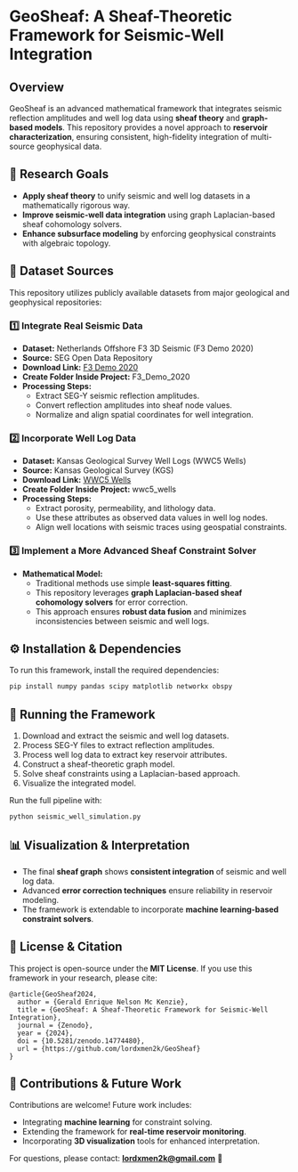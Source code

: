 # **GeoSheaf: A Sheaf-Theoretic Framework for Seismic-Well Integration**

## **Overview**
GeoSheaf is an advanced mathematical framework that integrates seismic reflection amplitudes and well log data using **sheaf theory** and **graph-based models**. This repository provides a novel approach to **reservoir characterization**, ensuring consistent, high-fidelity integration of multi-source geophysical data.

## **🔬 Research Goals**
- **Apply sheaf theory** to unify seismic and well log datasets in a mathematically rigorous way.
- **Improve seismic-well data integration** using graph Laplacian-based sheaf cohomology solvers.
- **Enhance subsurface modeling** by enforcing geophysical constraints with algebraic topology.

## **📂 Dataset Sources**
This repository utilizes publicly available datasets from major geological and geophysical repositories:

### **1️⃣ Integrate Real Seismic Data**
- **Dataset:** Netherlands Offshore F3 3D Seismic (F3 Demo 2020)
- **Source:** SEG Open Data Repository
- **Download Link:** [F3 Demo 2020](https://terranubis.com/datainfo/F3-Demo-2020)
- **Create Folder Inside Project:** F3_Demo_2020
- **Processing Steps:**
  - Extract SEG-Y seismic reflection amplitudes.
  - Convert reflection amplitudes into sheaf node values.
  - Normalize and align spatial coordinates for well integration.

### **2️⃣ Incorporate Well Log Data**
- **Dataset:** Kansas Geological Survey Well Logs (WWC5 Wells)
- **Source:** Kansas Geological Survey (KGS)
- **Download Link:** [WWC5 Wells](https://www.kgs.ku.edu/Magellan/WaterWell/index.html)
- **Create Folder Inside Project:** wwc5_wells
- **Processing Steps:**
  - Extract porosity, permeability, and lithology data.
  - Use these attributes as observed data values in well log nodes.
  - Align well locations with seismic traces using geospatial constraints.

### **3️⃣ Implement a More Advanced Sheaf Constraint Solver**
- **Mathematical Model:**
  - Traditional methods use simple **least-squares fitting**.
  - This repository leverages **graph Laplacian-based sheaf cohomology solvers** for error correction.
  - This approach ensures **robust data fusion** and minimizes inconsistencies between seismic and well logs.

## **⚙️ Installation & Dependencies**
To run this framework, install the required dependencies:

```bash
pip install numpy pandas scipy matplotlib networkx obspy
```

## **🚀 Running the Framework**
1. Download and extract the seismic and well log datasets.
2. Process SEG-Y files to extract reflection amplitudes.
3. Process well log data to extract key reservoir attributes.
4. Construct a sheaf-theoretic graph model.
5. Solve sheaf constraints using a Laplacian-based approach.
6. Visualize the integrated model.

Run the full pipeline with:
```bash
python seismic_well_simulation.py
```

## **📊 Visualization & Interpretation**
- The final **sheaf graph** shows **consistent integration** of seismic and well log data.
- Advanced **error correction techniques** ensure reliability in reservoir modeling.
- The framework is extendable to incorporate **machine learning-based constraint solvers**.

## **📜 License & Citation**
This project is open-source under the **MIT License**. If you use this framework in your research, please cite:

```
@article{GeoSheaf2024,
  author = {Gerald Enrique Nelson Mc Kenzie},
  title = {GeoSheaf: A Sheaf-Theoretic Framework for Seismic-Well Integration},
  journal = {Zenodo},
  year = {2024},
  doi = {10.5281/zenodo.14774480},
  url = {https://github.com/lordxmen2k/GeoSheaf}
}
```

## **🤝 Contributions & Future Work**
Contributions are welcome! Future work includes:
- Integrating **machine learning** for constraint solving.
- Extending the framework for **real-time reservoir monitoring**.
- Incorporating **3D visualization** tools for enhanced interpretation.

For questions, please contact: **lordxmen2k@gmail.com** 🚀